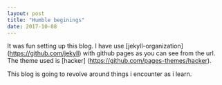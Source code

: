 ```yaml
---
layout: post
title: "Humble beginings"
date: 2017-10-08
---
```


It was fun setting up this blog. I have use [jekyll-organization] (https://github.com/jekyll) with github pages as you can see from the url. The theme used is [hacker] (https://github.com/pages-themes/hacker).

This blog is going to revolve around things i encounter as i learn.


